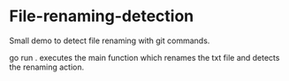 # File-renaming-detection
Small demo to detect file renaming with git commands.

go run . executes the main function which renames the txt file and detects the renaming action.
